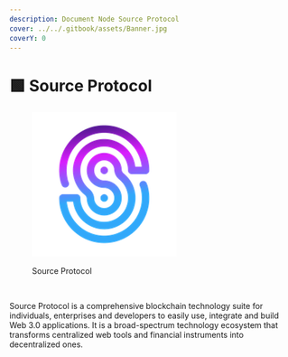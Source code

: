 ```yaml
---
description: Document Node Source Protocol
cover: ../../.gitbook/assets/Banner.jpg
coverY: 0
---
```


# 🟩 Source Protocol

<figure><img src="https://raw.githubusercontent.com/chainapsis/keplr-chain-registry/main/images/source/source.png" alt=""><figcaption><p>Source Protocol</p></figcaption></figure>

<figure><img src="https://health.roomit.xyz/api/badge/120/status?style=for-the-badge" alt=""><figcaption></figcaption></figure>

Source Protocol is a comprehensive blockchain technology suite for individuals, enterprises and developers to easily use, integrate and build Web 3.0 applications. It is a broad-spectrum technology ecosystem that transforms centralized web tools and financial instruments into decentralized ones.
